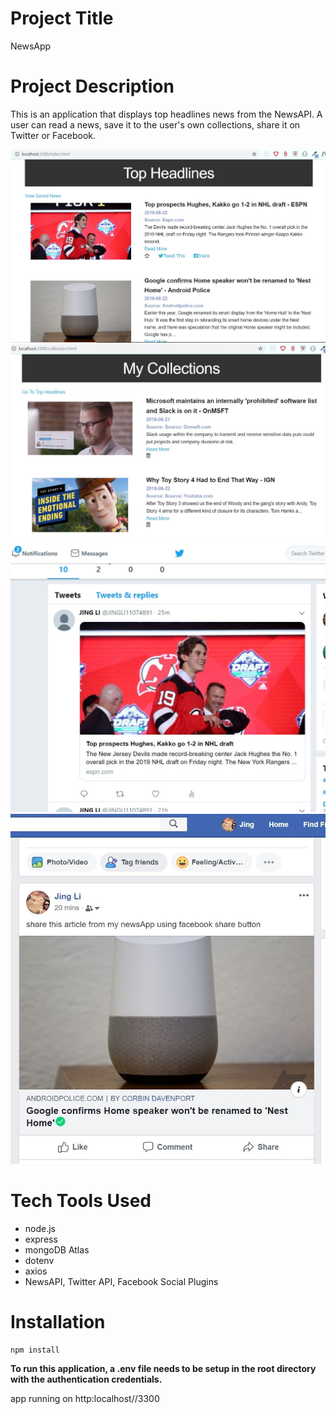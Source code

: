 # Project Title

NewsApp

# Project Description

This is an application that displays top headlines news from the NewsAPI. A user can read a news, save it to the user's own collections, share it on Twitter or Facebook.

<img src="./docs/topheadlines.JPG">
<img src="./docs/collection.JPG">
<img src="./docs/twitter.JPG">
<img src="./docs/facebook.JPG">

# Tech Tools Used

- node.js
- express
- mongoDB Atlas
- dotenv
- axios
- NewsAPI, Twitter API, Facebook Social Plugins

# Installation

```
npm install
```

**To run this application, a .env file needs to be setup in the root directory with the authentication credentials.**

app running on http:localhost//3300

